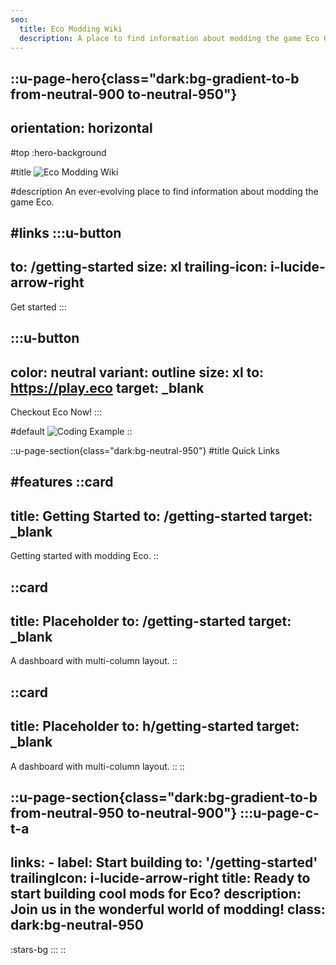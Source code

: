 ```yaml
---
seo:
  title: Eco Modding Wiki
  description: A place to find information about modding the game Eco Global Survival.
---
```


::u-page-hero{class="dark:bg-gradient-to-b from-neutral-900 to-neutral-950"}
---
orientation: horizontal
---
#top
:hero-background

#title
![Eco Modding Wiki](/images/compact_header_logo.png)

#description
An ever-evolving place to find information about modding the game Eco.

#links
  :::u-button
  ---
  to: /getting-started
  size: xl
  trailing-icon: i-lucide-arrow-right
  ---
  Get started
  :::

  :::u-button
  ---
  color: neutral
  variant: outline
  size: xl
  to: https://play.eco
  target: _blank
  ---
  Checkout Eco Now!
  :::

#default
  ![Coding Example](/images/hero_code_example.png)
::

::u-page-section{class="dark:bg-neutral-950"}
#title
Quick Links

#features
  ::card
  ---
  title: Getting Started
  to: /getting-started
  target: _blank
  ---
  Getting started with modding Eco.
  ::

  ::card
  ---
  title: Placeholder
  to: /getting-started
  target: _blank
  ---
  A dashboard with multi-column layout.
  ::

  ::card
  ---
  title: Placeholder
  to: h/getting-started
  target: _blank
  ---
  A dashboard with multi-column layout.
  ::
::

::u-page-section{class="dark:bg-gradient-to-b from-neutral-950 to-neutral-900"}
  :::u-page-c-t-a
  ---
  links:
    - label: Start building
      to: '/getting-started'
      trailingIcon: i-lucide-arrow-right
  title: Ready to start building cool mods for Eco?
  description: Join us in the wonderful world of modding!
  class: dark:bg-neutral-950
  ---

  :stars-bg
  :::
::
